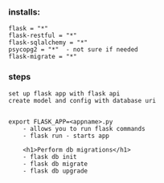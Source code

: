 ### installs:

    flask = "*"
    flask-restful = "*"
    flask-sqlalchemy = "*"
    psycopg2 = "*"  - not sure if needed
    flask-migrate = "*"

### steps

    set up flask app with flask api
    create model and config with database uri


    export FLASK_APP=<appname>.py
        - allows you to run flask commands
        - flask run - starts app

        <h1>Perform db migrations</h1>
        - flask db init
        - flask db migrate
        - flask db upgrade
